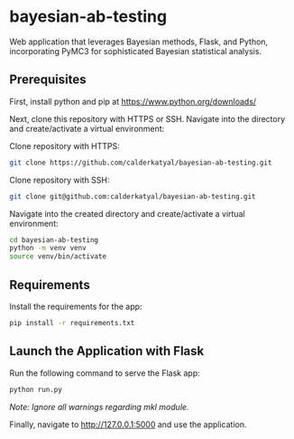 # bayesian-ab-testing

Web application that leverages Bayesian methods, Flask, and Python, incorporating PyMC3 for sophisticated Bayesian statistical analysis.

## Prerequisites

First, install python and pip at https://www.python.org/downloads/

Next, clone this repository with HTTPS or SSH. Navigate into the directory and create/activate a virtual environment:

Clone repository with HTTPS: 

```bash
git clone https://github.com/calderkatyal/bayesian-ab-testing.git
````

Clone repository with SSH: 

```bash 
git clone git@github.com:calderkatyal/bayesian-ab-testing.git
````

Navigate into the created directory and create/activate a virtual environment: 

```bash
cd bayesian-ab-testing
python -m venv venv
source venv/bin/activate
```

## Requirements

Install the requirements for the app: 

```bash
pip install -r requirements.txt
```

## Launch the Application with Flask 

Run the following command to serve the Flask app: 

```bash
python run.py
````
*Note: Ignore all warnings regarding mkl module.*

Finally, navigate to http://127.0.0.1:5000 and use the application. 



